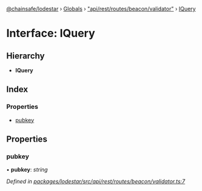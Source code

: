 [@chainsafe/lodestar](../README.md) › [Globals](../globals.md) › ["api/rest/routes/beacon/validator"](../modules/_api_rest_routes_beacon_validator_.md) › [IQuery](_api_rest_routes_beacon_validator_.iquery.md)

# Interface: IQuery

## Hierarchy

* **IQuery**

## Index

### Properties

* [pubkey](_api_rest_routes_beacon_validator_.iquery.md#pubkey)

## Properties

###  pubkey

• **pubkey**: *string*

*Defined in [packages/lodestar/src/api/rest/routes/beacon/validator.ts:7](https://github.com/ChainSafe/lodestar/blob/663f5df9e/packages/lodestar/src/api/rest/routes/beacon/validator.ts#L7)*
